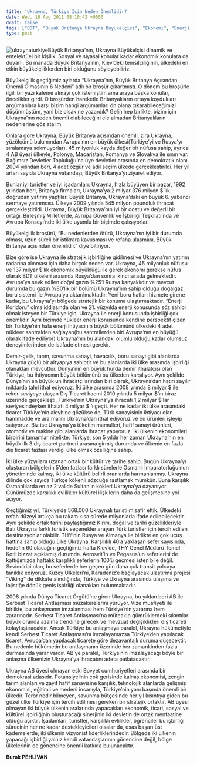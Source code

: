 ```yaml
---
title: 'Ukrayna, Türkiye İçin Neden Önemlidir?'
date: Wed, 10 Aug 2011 08:10:42 +0000
draft: false
tags: ["BDT", "Büyük Britanya Ukrayna Büyükelçisi", "Ekonomi", "Enerji Koridoru", "THY Ukrayna Seferleri", "Türkiye Ukrayna İlişkileri", "Ukrayna", "Ukrayna Dış İlişkileri", "Ukrayna ile Stratejik İşbirliği", "Ukrayna Kültürü", "Ukrayna Türkiye Ticaret", "Ukraynalı Turist", "Uluslarası İlişkiler"]
type: post
---
```


![](http://tuid.org.ua/images/haber/uatr1.jpg "ukraynaturkiye")Büyük Britanya’nın, Ukrayna Büyükelçisi dinamik ve entelektüel bir kişilik. Sosyal ve siyasal konular kadar ekonomik konulara da duyarlı. Bu manada Büyük Britanya’nın, Kiev’deki temsilciliğinin, ülkedeki en etkin büyükelçiliklerden biri olduğunu söyleyebiliriz.

Büyükelçilik geçtiğimiz aylarda “Ukrayna’nın, Büyük Britanya Açısından Önemli Olmasının 6 Nedeni” adlı bir broşür çıkartmıştı. O dönem bu broşürle ilgili bir yazı kaleme almayı çok istemiştim ama araya başka konular, öncelikler girdi. O broşürden hareketle Britanyalıların ortaya koydukları argümanlara karşı bizim hangi argümanları ön plana çıkarabileceğimizi düşünmüştüm, yani biz olsak ne yazardık? Gelin hep birlikte, bizim için Ukrayna’nın neden önemli olabileceğini ele almadan Britanyalıların nedenlerine göz atalım.

Onlara göre Ukrayna, Büyük Britanya açısından önemli, zira Ukrayna, yüzölçümü bakımından Avrupa’nın en büyük ülkesi(Türkiye’yi ve Rusya’yı sıralamaya sokmuyorlar). 45 milyonluk kayda değer bir nüfusa sahip, ayrıca 4 AB üyesi ülkeyle, Polonya, Macaristan, Romanya ve Slovakya ile sınırı var. Bağımsız Devletler Topluluğu’na üye devletler arasında en demokratik olanı. 2004 yılından beri, 4 adet özgür ve adil seçim ülkede gerçekleştirildi. Her yıl artan sayıda Ukrayna vatandaşı, Büyük Britanya’yı ziyaret ediyor.

Bunlar iyi turistler ve iyi işadamları. Ukrayna, hızla büyüyen bir pazar, 1992 yılından beri, Britanya firmaları, Ukrayna’ya 2 milyar 376 milyon $’lık doğrudan yatırım yaptılar. Büyük Britanya, Ukrayna’daki en büyük 6. yabancı sermaye yatırımcısı. Ülkeye 2009 yılında 545 milyon poundluk ihracat gerçekleştirildi. Ukrayna, Büyük Britanya’nın iyi bir dostu ve değerli bir ortağı, Birleşmiş Milletlerde, Avrupa Güvenlik ve İşbirliği Teşkilatı’nda ve Avrupa Konseyi’nde iki ülke uyumlu bir biçimde çalışıyorlar.

Büyükelçilik broşürü, “Bu nedenlerden ötürü, Ukrayna’nın iyi bir durumda olması, uzun süreli bir istikrara kavuşması ve refaha ulaşması, Büyük Britanya açısından önemlidir.” diye bitiriyor.

Bize göre ise Ukrayna ile stratejik işbirliğine gidilmesi ve Ukrayna’nın yatırım radarına alınması için daha birçok neden var. Ukrayna, 45 milyonluk nüfusu ve 137 milyar $’lık ekonomik büyüklüğü ile gerek ekonomi gerekse nüfus olarak BDT ülkeleri arasında Rusya’dan sonra ikinci sırada gelmektedir. Avrupa’ya sevk edilen doğal gazın %25’i Rusya kanyaklıdır ve mevcut durumda bu gazın %80’lik bir bölümü Ukrayna’nın sahip olduğu doğalgaz boru sistemi ile Avrupa’ya aktarılmaktadır. Yeni boru hatları hizmete girene kadar, bu Ukrayna’yı bölgede stratejik bir konuma ulaştırmaktadır. “Enerji Koridoru” olma iddiasında olan ve 21. yüzyılda enerji konusunda söz sahibi olmak isteyen bir Türkiye için, Ukrayna ile enerji konusunda işbirliği çok önemlidir. Aynı biçimde nükleer enerji konusunda kendine perspektif çizen bir Türkiye’nin hala enerji ihtiyacının büyük bölümünü ülkedeki 4 adet nükleer santralden sağlayan(bu santrallerden biri Avrupa’nın en büyüğü olarak ifade ediliyor) Ukrayna’nın bu alandaki olumlu olduğu kadar olumsuz deneyimlerinden de istifade etmesi gerekir.

Demir-çelik, tarım, savunma sanayi, havacılık, boru sanayi gibi alanlarda Ukrayna güçlü bir altyapıya sahiptir ve bu alanlarda iki ülke arasında işbirliği olanakları mevcuttur. Dünya’nın en büyük hurda demir ithalatçısı olan Türkiye, bu ihtiyacının büyük bölümünü bu ülkeden karşılıyor. Aynı şekilde Dünya’nın en büyük un ihracatçılarından biri olarak, Ukrayna’dan hatırı sayılır miktarda tahıl ithal ediyoruz. İki ülke arasında 2008 yılında 8 milyar $ ile rekor seviyeye ulaşan Dış Ticaret hacmi 2010 yılında 5 milyar $’ın biraz üzerinde gerçekleşti. Türkiye’nin Ukrayna’ya ihracatı 1,2 milyar $’lar seviyesindeyken ithalatı 4 milyar $ ‘ı geçti. Her ne kadar iki ülke arasındaki ticaret Türkiye’nin aleyhine gözükse de, Türk sanayisinin ihtiyacı olan hammadde ve ara malını Ukrayna’dan ithal ediyoruz ve bu ürünleri işleyip satıyoruz. Biz ise Ukrayna’ya tüketim mamulleri, hafif sanayi ürünleri, otomotiv ve makine gibi alanlarda ihracat yapıyoruz. İki ülkenin ekonomileri birbirini tamamlar nitelikte. Türkiye, son 5 yıldır her zaman Ukrayna’nın en büyük ilk 3 dış ticaret partneri arasına girmiş durumda ve ülkenin en fazla dış ticaret fazlası verdiği ülke olmak özelliğine sahip.

İki ülke yüzyıllara uzanan ortak bir kültür ve tarihe sahip. Bugün Ukrayna’yı oluşturan bölgelerin 5’den fazlası farklı sürelerle Osmanlı İmparatorluğu’nun yönetiminde kalmış, iki ülke kültürü belirli oranlarda harmanlanmış. Ukrayna dilinde çok sayıda Türkçe kökenli sözcüğe rastlamak mümkün. Buna karşılık Osmanlılarda en az 2 valide Sultan’ın kökleri Ukrayna’ya dayanıyor. Günümüzde karşılıklı evlilikler kültürel ilişkilerin daha da gelişmesine yol açıyor.

Geçtiğimiz yıl, Türkiye’de 568.000 Ukraynalı turisti misafir ettik. Ülkedeki refah düzeyi artıkça bu rakam kısa sürede milyonlarla ifade edilebilecektir. Aynı şekilde ortak tarihi paylaştığımız Kırım, doğal ve tarihi güzellikleriyle Batı Ukrayna farklı turistik seçenekler arayan Türk turistler için tercih edilen destinasyonlar olabilir. THY’nin Rusya ve Almanya ile birlikte en çok uçuş hattına sahip olduğu ülke Ukrayna. Karşılıklı 40’a yaklaşan sefer sayısında, hedefin 60 olacağını geçtiğimiz hafta Kiev’de, THY Genel Müdürü Temel Kotil bizzat açıklamış durumda. Aerosvit’in ve Pegasus’un seferlerini de kattığımızda haftalık karşılıklı seferlerin 100’ü geçmesi işten bile değil. Sevindirici olan, bu seferlerde her geçen gün daha çok transit yolcuya tanıklık ediyoruz. Kuzey Ülkeleri’ni, Karadeniz’e bağlayacak ulaştırma projesi “Viking” de dikkate alındığında, Türkiye ve Ukrayna arasında ulaşıma ve lojistiğe dönük geniş işbirliği olanakları bulunmaktadır.

2008 yılında Dünya Ticaret Örgütü’ne giren Ukrayna, bu yıldan beri AB ile Serbest Ticaret Antlaşması müzakerelerini yürüyor. Vize muafiyeti ile birlikte, bu anlaşmanın imzalanması hem Türkiye’nin yararına hem zararınadır. Serbest Ticaret Antlaşması’na müteakip gümrüklerdeki sıkıntılar büyük oranda azalma trendine girecek ve mevzuat değişiklikleri dış ticareti kolaylaştıracaktır. Ancak Türkiye bu anlaşmaya paralel, Ukrayna hükümetiyle kendi Serbest Ticaret Antlaşması’nı imzalayamazsa Türkiye’den yapılacak ticaret, Avrupa’dan yapılacak ticarete göre dezavantajlı duruma düşecektir. Bu nedenle hükümetin bu antlaşmanın üzerinde her zamankinden fazla durmasında yarar vardır. AB’ye paralel, Türkiye’nin imzalayacağı böyle bir anlaşma ülkemizin Ukrayna’ya ihracatını adeta patlatacaktır.

Ukrayna AB üyesi olmayan eski Sovyet cumhuriyetleri arasında bir demokrasi adasıdır. Potansiyelinin çok gerisinde kalmış ekonomisi, zengin tarım alanları ve zayıf hafif sanayisine karşılık, teknolojik alanlarda gelişmiş ekonomisi, eğitimli ve medeni insanıyla, Türkiye’nin yanı başında önemli bir ülkedir. Terör nedir bilmeyen, savunma bütçesinde her yıl kısıntıya giden bu güzel ülke Türkiye için tercih edilmesi gereken bir stratejik ortaktır. AB üyesi olmayan iki büyük ülkenin aralarında yapacakları ekonomik, ticari, sosyal ve kültürel işbirliğinin oluşturacağı sinerjinin iki devletin de ortak menfaatine olduğu açıktır. İşadamları, turistler, karşılıklı evlilikler, öğrenciler bu işbirliği sürecinin her ne kadar destekleyicileri olsalar da, esas başarı üst kademelerde, iki ülkenin vizyonist liderliklerindedir. Bölgede iki ülkenin yapacağı işbirliği yalnız kendi vatandaşlarının gönencine değil, bölge ülkelerinin de gönencine önemli katkıda bulunacaktır.

**Burak PEHLİVAN**